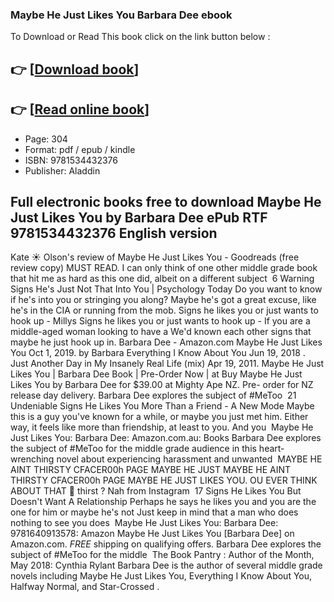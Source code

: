 ### Maybe He Just Likes You Barbara Dee ebook

To Download or Read This book click on the link button below :

## 👉  [**[Download book](http://filesbooks.info/download.php?group=book&from=github.com&id=551431&lnk=1061 "Download book")**]

## 👉  [**[Read online book](http://filesbooks.info/download.php?group=book&from=github.com&id=551431&lnk=1061 "Read online book")**]


* Page: 304
* Format: pdf / epub / kindle
* ISBN: 9781534432376
* Publisher: Aladdin



## Full electronic books free to download Maybe He Just Likes You by Barbara Dee ePub RTF 9781534432376 English version



 Kate ☀️ Olson&#039;s review of Maybe He Just Likes You - Goodreads (free review copy) MUST READ. I can only think of one other middle grade book that hit me as hard as this one did, albeit on a different subject 
 6 Warning Signs He&#039;s Just Not That Into You | Psychology Today Do you want to know if he&#039;s into you or stringing you along? Maybe he&#039;s got a great excuse, like he&#039;s in the CIA or running from the mob.
 Signs he likes you or just wants to hook up - Millys Signs he likes you or just wants to hook up - If you are a middle-aged woman looking to have a We&#039;d known each other signs that maybe he just hook up in.
 Barbara Dee - Amazon.com Maybe He Just Likes You Oct 1, 2019. by Barbara Everything I Know About You Jun 19, 2018 . Just Another Day in My Insanely Real Life (mix) Apr 19, 2011.
 Maybe He Just Likes You | Barbara Dee Book | Pre-Order Now | at Buy Maybe He Just Likes You by Barbara Dee for $39.00 at Mighty Ape NZ. Pre- order for NZ release day delivery. Barbara Dee explores the subject of #MeToo 
 21 Undeniable Signs He Likes You More Than a Friend - A New Mode Maybe this is a guy you&#039;ve known for a while, or maybe you just met him. Either way, it feels like more than friendship, at least to you. And you 
 Maybe He Just Likes You: Barbara Dee: Amazon.com.au: Books Barbara Dee explores the subject of #MeToo for the middle grade audience in this heart-wrenching novel about experiencing harassment and unwanted 
 MAYBE HE AINT THIRSTY CFACER00h PAGE MAYBE HE JUST MAYBE HE AINT THIRSTY CFACER00h PAGE MAYBE HE JUST LIKES YOU. OU EVER THINK ABOUT THAT 🤔 thirst ? Nah from Instagram 
 17 Signs He Likes You But Doesn&#039;t Want A Relationship Perhaps he says he likes you and you are the one for him or maybe he&#039;s not Just keep in mind that a man who does nothing to see you does 
 Maybe He Just Likes You: Barbara Dee: 9781640913578: Amazon Maybe He Just Likes You [Barbara Dee] on Amazon.com. *FREE* shipping on qualifying offers. Barbara Dee explores the subject of #MeToo for the middle 
 The Book Pantry : Author of the Month, May 2018: Cynthia Rylant Barbara Dee is the author of several middle grade novels including Maybe He Just Likes You, Everything I Know About You, Halfway Normal, and Star-Crossed .





